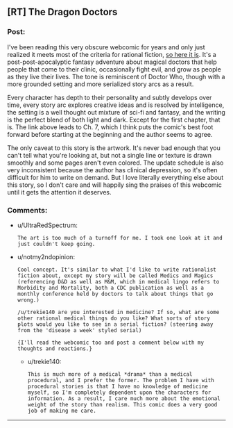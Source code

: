 ## [RT] The Dragon Doctors

### Post:

I've been reading this very obscure webcomic for years and only just realized it meets most of the criteria for rational fiction, [so here it is](http://dragondoctors.dhscomix.com/archives/comic/ch-7-page-1-last-victim). It's a post-post-apocalyptic fantasy adventure about magical doctors that help people that come to their clinic, occasionally fight evil, and grow as people as they live their lives. The tone is reminiscent of Doctor Who, though with a more grounded setting and more serialized story arcs as a result.

Every character has depth to their personality and subtly develops over time, every story arc explores creative ideas and is resolved by intelligence, the setting is a well thought out mixture of sci-fi and fantasy, and the writing is the perfect blend of both light and dark. Except for the first chapter, that is. The link above leads to Ch. 7, which I think puts the comic's best foot forward before starting at the beginning and the author seems to agree.

The only caveat to this story is the artwork. It's never bad enough that you can't tell what you're looking at, but not a single line or texture is drawn smoothly and some pages aren't even colored. The update schedule is also very inconsistent because the author has clinical depression, so it's often difficult for him to write on demand. But I love literally everything else about this story, so I don't care and will happily sing the praises of this webcomic until it gets the attention it deserves.

### Comments:

- u/UltraRedSpectrum:
  ```
  The art is too much of a turnoff for me. I took one look at it and just couldn't keep going.
  ```

- u/notmy2ndopinion:
  ```
  Cool concept. It's similar to what I'd like to write rationalist fiction about, except my story will be called Medics and Magics (referencing D&D as well as M&M, which in medical lingo refers to Morbidity and Mortality, both a CDC publication as well as a monthly conference held by doctors to talk about things that go wrong.)

  /u/trekie140 are you interested in medicine? If so, what are some other rational medical things do you like? What sorts of story plots would you like to see in a serial fiction? (steering away from the 'disease a week' styled serial)

  {I'll read the webcomic too and post a comment below with my thoughts and reactions.}
  ```

  - u/trekie140:
    ```
    This is much more of a medical *drama* than a medical procedural, and I prefer the former. The problem I have with procedural stories is that I have no knowledge of medicine myself, so I'm completely dependent upon the characters for information. As a result, I care much more about the emotional weight of the story than realism. This comic does a very good job of making me care.
    ```

---

